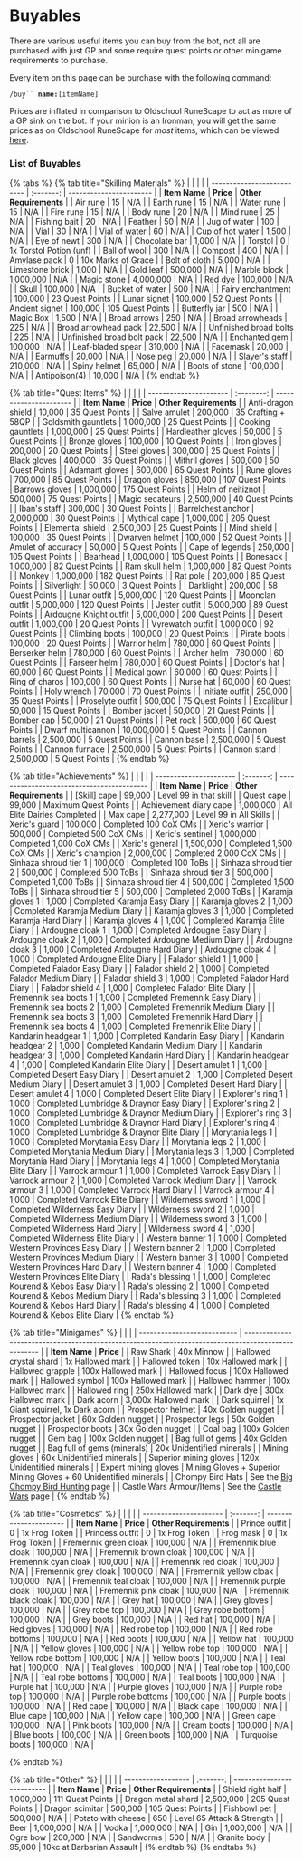 # Buyables

There are various useful items you can buy from the bot, not all are purchased with just GP and some require quest points or other minigame requirements to purchase.

Every item on this page can be purchase with the following command:&#x20;

`/buy`` `**`name:`**`[itemName]`

Prices are inflated in comparison to Oldschool RuneScape to act as more of a GP sink on the bot. If your minion is an Ironman, you will get the same prices as on Oldschool RuneScape for _most_ items, which can be viewed [here](../getting-started/ironman-mode.md#ironman-prices).

### List of Buyables

{% tabs %}
{% tab title="Skilling Materials" %}
|                            |           |                         |
| -------------------------- | :-------: | ----------------------- |
| **Item Name**              | **Price** | **Other Requirements**  |
| Air rune                   |     15    | N/A                     |
| Earth rune                 |     15    | N/A                     |
| Water rune                 |     15    | N/A                     |
| Fire rune                  |     15    | N/A                     |
| Body rune                  |     20    | N/A                     |
| Mind rune                  |     25    | N/A                     |
| Fishing bait               |     20    | N/A                     |
| Feather                    |     50    | N/A                     |
| Jug of water               |    100    | N/A                     |
| Vial                       |     30    | N/A                     |
| Vial of water              |     60    | N/A                     |
| Cup of hot water           |   1,500   | N/A                     |
| Eye of newt                |    300    | N/A                     |
| Chocolate bar              |   1,000   | N/A                     |
| Torstol                    |     0     | 1x Torstol Potion (unf) |
| Ball of wool               |    300    | N/A                     |
| Compost                    |    400    | N/A                     |
| Amylase pack               |     0     | 10x Marks of Grace      |
| Bolt of cloth              |   5,000   | N/A                     |
| Limestone brick            |   1,000   | N/A                     |
| Gold leaf                  |  500,000  | N/A                     |
| Marble block               | 1,000,000 | N/A                     |
| Magic stone                | 4,000,000 | N/A                     |
| Red dye                    |  100,000  | N/A                     |
| Skull                      |  100,000  | N/A                     |
| Bucket of water            |    500    | N/A                     |
| Fairy enchantment          |  100,000  | 23 Quest Points         |
| Lunar signet               |  100,000  | 52 Quest Points         |
| Ancient signet             |  100,000  | 105 Quest Points        |
| Butterfly jar              |    500    | N/A                     |
| Magic Box                  |   1,500   | N/A                     |
| Broad arrows               |    250    | N/A                     |
| Broad arrowheads           |    225    | N/A                     |
| Broad arrowhead pack       |   22,500  | N/A                     |
| Unfinished broad bolts     |    225    | N/A                     |
| Unfinished broad bolt pack |   22,500  | N/A                     |
| Enchanted gem              |  100,000  | N/A                     |
| Leaf-bladed spear          |  310,000  | N/A                     |
| Facemask                   |   20,000  | N/A                     |
| Earmuffs                   |   20,000  | N/A                     |
| Nose peg                   |   20,000  | N/A                     |
| Slayer's staff             |  210,000  | N/A                     |
| Spiny helmet               |   65,000  | N/A                     |
| Boots of stone             |  100,000  | N/A                     |
| Antipoison(4)              |   10,000  | N/A                     |
{% endtab %}

{% tab title="Quest Items" %}
|                        |            |                        |
| ---------------------- | :--------: | ---------------------- |
| **Item Name**          |  **Price** | **Other Requirements** |
| Anti-dragon shield     |   10,000   | 35 Quest Points        |
| Salve amulet           |   200,000  | 35 Crafting + 58QP     |
| Goldsmith gauntlets    |  1,000,000 | 25 Quest Points        |
| Cooking gauntlets      |  1,000,000 | 25 Quest Points        |
| Hardleather gloves     |   50,000   | 5 Quest Points         |
| Bronze gloves          |   100,000  | 10 Quest Points        |
| Iron gloves            |   200,000  | 20 Quest Points        |
| Steel gloves           |   300,000  | 25 Quest Points        |
| Black gloves           |   400,000  | 35 Quest Points        |
| Mithril gloves         |   500,000  | 50 Quest Points        |
| Adamant gloves         |   600,000  | 65 Quest Points        |
| Rune gloves            |   700,000  | 85 Quest Points        |
| Dragon gloves          |   850,000  | 107 Quest Points       |
| Barrows gloves         |  1,000,000 | 175 Quest Points       |
| Helm of neitiznot      |   500,000  | 75 Quest Points        |
| Magic secateurs        |  2,500,000 | 40 Quest Points        |
| Iban's staff           |   300,000  | 30 Quest Points        |
| Barrelchest anchor     |  2,000,000 | 30 Quest Points        |
| Mythical cape          |  1,000,000 | 205 Quest Points       |
| Elemental shield       |  2,500,000 | 25 Quest Points        |
| Mind shield            |   100,000  | 35 Quest Points        |
| Dwarven helmet         |   100,000  | 52 Quest Points        |
| Amulet of accuracy     |   50,000   | 5 Quest Points         |
| Cape of legends        |   250,000  | 105 Quest Points       |
| Bearhead               |  1,000,000 | 105 Quest Points       |
| Bonesack               |  1,000,000 | 82 Quest Points        |
| Ram skull helm         |  1,000,000 | 82 Quest Points        |
| Monkey                 |  1,000,000 | 182 Quest Points       |
| Rat pole               |   200,000  | 85 Quest Points        |
| Silverlight            |   50,000   | 3 Quest Points         |
| Darklight              |   200,000  | 58 Quest Points        |
| Lunar outfit           |  5,000,000 | 120 Quest Points       |
| Moonclan outfit        |  5,000,000 | 120 Quest Points       |
| Jester outfit          |  5,000,000 | 89 Quest Points        |
| Ardougne Knight outfit |  5,000,000 | 200 Quest Points       |
| Desert outfit          |  1,000,000 | 20 Quest Points        |
| Vyrewatch outfit       |  1,000,000 | 92 Quest Points        |
| Climbing boots         |   100,000  | 20 Quest Points        |
| Pirate boots           |   100,000  | 20 Quest Points        |
| Warrior helm           |   780,000  | 60 Quest Points        |
| Berserker helm         |   780,000  | 60 Quest Points        |
| Archer helm            |   780,000  | 60 Quest Points        |
| Farseer helm           |   780,000  | 60 Quest Points        |
| Doctor's hat           |   60,000   | 60 Quest Points        |
| Medical gown           |   60,000   | 60 Quest Points        |
| Ring of charos         |   100,000  | 60 Quest Points        |
| Nurse hat              |   60,000   | 60 Quest Points        |
| Holy wrench            |   70,000   | 70 Quest Points        |
| Initiate outfit        |   250,000  | 35 Quest Points        |
| Proselyte outfit       |   500,000  | 75 Quest Points        |
| Excalibur              |   50,000   | 15 Quest Points        |
| Bomber jacket          |   50,000   | 21 Quest Points        |
| Bomber cap             |   50,000   | 21 Quest Points        |
| Pet rock               |   500,000  | 60 Quest Points        |
| Dwarf multicannon      | 10,000,000 | 5 Quest Points         |
| Cannon barrels         |  2,500,000 | 5 Quest Points         |
| Cannon base            |  2,500,000 | 5 Quest Points         |
| Cannon furnace         |  2,500,000 | 5 Quest Points         |
| Cannon stand           |  2,500,000 | 5 Quest Points         |
{% endtab %}

{% tab title="Achievements" %}
|                        |           |                                            |
| ---------------------- | :-------: | ------------------------------------------ |
| **Item Name**          | **Price** | **Other Requirements**                     |
| \[Skill] cape          |   99,000  | Level 99 in that skill                     |
| Quest cape             |   99,000  | Maximum Quest Points                       |
| Achievement diary cape | 1,000,000 | All Elite Dairies Completed                |
| Max cape               | 2,277,000 | Level 99 in All Skills                     |
| Xeric's guard          |  100,000  | Completed 100 CoX CMs                      |
| Xeric's warrior        |  500,000  | Completed 500 CoX CMs                      |
| Xeric's sentinel       | 1,000,000 | Completed 1,000 CoX CMs                    |
| Xeric's general        | 1,500,000 | Completed 1,500 CoX CMs                    |
| Xeric's champion       | 2,000,000 | Completed 2,000 CoX CMs                    |
| Sinhaza shroud tier 1  |  100,000  | Completed 100 ToBs                         |
| Sinhaza shroud tier 2  |  500,000  | Completed 500 ToBs                         |
| Sinhaza shroud tier 3  |  500,000  | Completed 1,000 ToBs                       |
| Sinhaza shroud tier 4  |  500,000  | Completed 1,500 ToBs                       |
| Sinhaza shroud tier 5  |  500,000  | Completed 2,000 ToBs                       |
| Karamja gloves 1       |   1,000   | Completed Karamja Easy Diary               |
| Karamja gloves 2       |   1,000   | Completed Karamja Medium Diary             |
| Karamja gloves 3       |   1,000   | Completed Karamja Hard Diary               |
| Karamja gloves 4       |   1,000   | Completed Karamja Elite Diary              |
| Ardougne cloak 1       |   1,000   | Completed Ardougne Easy Diary              |
| Ardougne cloak 2       |   1,000   | Completed Ardougne Medium Diary            |
| Ardougne cloak 3       |   1,000   | Completed Ardougne Hard Diary              |
| Ardougne cloak 4       |   1,000   | Completed Ardougne Elite Diary             |
| Falador shield 1       |   1,000   | Completed Falador Easy Diary               |
| Falador shield 2       |   1,000   | Completed Falador Medium Diary             |
| Falador shield 3       |   1,000   | Completed Falador Hard Diary               |
| Falador shield 4       |   1,000   | Completed Falador Elite Diary              |
| Fremennik sea boots 1  |   1,000   | Completed Fremennik Easy Diary             |
| Fremennik sea boots 2  |   1,000   | Completed Fremennik Medium Diary           |
| Fremennik sea boots 3  |   1,000   | Completed Fremennik Hard Diary             |
| Fremennik sea boots 4  |   1,000   | Completed Fremennik Elite Diary            |
| Kandarin headgear 1    |   1,000   | Completed Kandarin Easy Diary              |
| Kandarin headgear 2    |   1,000   | Completed Kandarin Medium Diary            |
| Kandarin headgear 3    |   1,000   | Completed Kandarin Hard Diary              |
| Kandarin headgear 4    |   1,000   | Completed Kandarin Elite Diary             |
| Desert amulet 1        |   1,000   | Completed Desert Easy Diary                |
| Desert amulet 2        |   1,000   | Completed Desert Medium Diary              |
| Desert amulet 3        |   1,000   | Completed Desert Hard Diary                |
| Desert amulet 4        |   1,000   | Completed Desert Elite Diary               |
| Explorer's ring 1      |   1,000   | Completed Lumbridge & Draynor Easy Diary   |
| Explorer's ring 2      |   1,000   | Completed Lumbridge & Draynor Medium Diary |
| Explorer's ring 3      |   1,000   | Completed Lumbridge & Draynor Hard Diary   |
| Explorer's ring 4      |   1,000   | Completed Lumbridge & Draynor Elite Diary  |
| Morytania legs 1       |   1,000   | Completed Morytania Easy Diary             |
| Morytania legs 2       |   1,000   | Completed Morytania Medium Diary           |
| Morytania legs 3       |   1,000   | Completed Morytania Hard Diary             |
| Morytania legs 4       |   1,000   | Completed Morytania Elite Diary            |
| Varrock armour 1       |   1,000   | Completed Varrock Easy Diary               |
| Varrock armour 2       |   1,000   | Completed Varrock Medium Diary             |
| Varrock armour 3       |   1,000   | Completed Varrock Hard Diary               |
| Varrock armour 4       |   1,000   | Completed Varrock Elite Diary              |
| Wilderness sword 1     |   1,000   | Completed Wilderness Easy Diary            |
| Wilderness sword 2     |   1,000   | Completed Wilderness Medium Diary          |
| Wilderness sword 3     |   1,000   | Completed Wilderness Hard Diary            |
| Wilderness sword 4     |   1,000   | Completed Wilderness Elite Diary           |
| Western banner 1       |   1,000   | Completed Western Provinces Easy Diary     |
| Western banner 2       |   1,000   | Completed Western Provinces Medium Diary   |
| Western banner 3       |   1,000   | Completed Western Provinces Hard Diary     |
| Western banner 4       |   1,000   | Completed Western Provinces Elite Diary    |
| Rada's blessing 1      |   1,000   | Completed Kourend & Kebos Easy Diary       |
| Rada's blessing 2      |   1,000   | Completed Kourend & Kebos Medium Diary     |
| Rada's blessing 3      |   1,000   | Completed Kourend & Kebos Hard Diary       |
| Rada's blessing 4      |   1,000   | Completed Kourend & Kebos Elite Diary      |
{% endtab %}

{% tab title="Minigames" %}
|                             |                                                                                                     |
| --------------------------- | --------------------------------------------------------------------------------------------------- |
| **Item Name**               | **Price**                                                                                           |
| Raw Shark                   | 40x Minnow                                                                                          |
| Hallowed crystal shard      | 1x Hallowed mark                                                                                    |
| Hallowed token              | 10x Hallowed mark                                                                                   |
| Hallowed grapple            | 100x Hallowed mark                                                                                  |
| Hallowed focus              | 100x Hallowed mark                                                                                  |
| Hallowed symbol             | 100x Hallowed mark                                                                                  |
| Hallowed hammer             | 100x Hallowed mark                                                                                  |
| Hallowed ring               | 250x Hallowed mark                                                                                  |
| Dark dye                    | 300x Hallowed mark                                                                                  |
| Dark acorn                  | 3,000x Hallowed mark                                                                                |
| Dark squirrel               | 1x Giant squirrel, 1x Dark acorn                                                                    |
| Prospector helmet           | 40x Golden nugget                                                                                   |
| Prospector jacket           | 60x Golden nugget                                                                                   |
| Prospector legs             | 50x Golden nugget                                                                                   |
| Prospector boots            | 30x Golden nugget                                                                                   |
| Coal bag                    | 100x Golden nugget                                                                                  |
| Gem bag                     | 100x Golden nugget                                                                                  |
| Bag full of gems            | 40x Golden nugget                                                                                   |
| Bag full of gems (minerals) | 20x Unidentified minerals                                                                           |
| Mining gloves               | 60x Unidentified minerals                                                                           |
| Superior mining gloves      | 120x Unidentified minerals                                                                          |
| Expert mining gloves        | Mining Gloves + Superior Mining Gloves + 60 Unidentified minerals                                   |
| Chompy Bird Hats            | See the [Big Chompy Bird Hunting](https://wiki.oldschool.gg/minigames/big-chompy-bird-hunting) page |
| Castle Wars Armour/Items    | See the [Castle Wars](https://wiki.oldschool.gg/minigames/castle-wars) page                         |
{% endtab %}

{% tab title="Cosmetics" %}
|                        |           |                        |
| ---------------------- | :-------: | ---------------------- |
| **Item Name**          | **Price** | **Other Requirements** |
| Prince outfit          |     0     | 1x Frog Token          |
| Princess outfit        |     0     | 1x Frog Token          |
| Frog mask              |     0     | 1x Frog Token          |
| Fremennik green cloak  |  100,000  | N/A                    |
| Fremennik blue cloak   |  100,000  | N/A                    |
| Fremennik brown cloak  |  100,000  | N/A                    |
| Fremennik cyan cloak   |  100,000  | N/A                    |
| Fremennik red cloak    |  100,000  | N/A                    |
| Fremennik grey cloak   |  100,000  | N/A                    |
| Fremennik yellow cloak |  100,000  | N/A                    |
| Fremennik teal cloak   |  100,000  | N/A                    |
| Fremennik purple cloak |  100,000  | N/A                    |
| Fremennik pink cloak   |  100,000  | N/A                    |
| Fremennik black cloak  |  100,000  | N/A                    |
| Grey hat               |  100,000  | N/A                    |
| Grey gloves            |  100,000  | N/A                    |
| Grey robe top          |  100,000  | N/A                    |
| Grey robe bottom       |  100,000  | N/A                    |
| Grey boots             |  100,000  | N/A                    |
| Red hat                |  100,000  | N/A                    |
| Red gloves             |  100,000  | N/A                    |
| Red robe top           |  100,000  | N/A                    |
| Red robe bottoms       |  100,000  | N/A                    |
| Red boots              |  100,000  | N/A                    |
| Yellow hat             |  100,000  | N/A                    |
| Yellow gloves          |  100,000  | N/A                    |
| Yellow robe top        |  100,000  | N/A                    |
| Yellow robe bottom     |  100,000  | N/A                    |
| Yellow boots           |  100,000  | N/A                    |
| Teal hat               |  100,000  | N/A                    |
| Teal gloves            |  100,000  | N/A                    |
| Teal robe top          |  100,000  | N/A                    |
| Teal robe bottoms      |  100,000  | N/A                    |
| Teal boots             |  100,000  | N/A                    |
| Purple hat             |  100,000  | N/A                    |
| Purple gloves          |  100,000  | N/A                    |
| Purple robe top        |  100,000  | N/A                    |
| Purple robe bottoms    |  100,000  | N/A                    |
| Purple boots           |  100,000  | N/A                    |
| Red cape               |  100,000  | N/A                    |
| Black cape             |  100,000  | N/A                    |
| Blue cape              |  100,000  | N/A                    |
| Yellow cape            |  100,000  | N/A                    |
| Green cape             |  100,000  | N/A                    |
| Pink boots             |  100,000  | N/A                    |
| Cream boots            |  100,000  | N/A                    |
| Blue boots             |  100,000  | N/A                    |
| Green boots            |  100,000  | N/A                    |
| Turquoise boots        |  100,000  | N/A                    |


{% endtab %}

{% tab title="Other" %}
|                    |           |                            |
| ------------------ | :-------: | -------------------------- |
| **Item Name**      | **Price** | **Other Requirements**     |
| Shield right half  | 1,000,000 | 111 Quest Points           |
| Dragon metal shard | 2,500,000 | 205 Quest Points           |
| Dragon scimitar    |  500,000  | 105 Quest Points           |
| Fishbowl pet       |  500,000  | N/A                        |
| Potato with cheese |    650    | Level 65 Attack & Strength |
| Beer               | 1,000,000 | N/A                        |
| Vodka              | 1,000,000 | N/A                        |
| Gin                | 1,000,000 | N/A                        |
| Ogre bow           |  200,000  | N/A                        |
| Sandworms          |    500    | N/A                        |
| Granite body       |   95,000  | 10kc at Barbarian Assault  |
{% endtab %}
{% endtabs %}

